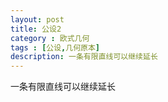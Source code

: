 ```yaml
---
layout: post
title: 公设2
category : 欧式几何
tags : [公设,几何原本]
description: 一条有限直线可以继续延长
---
```


一条有限直线可以继续延长
